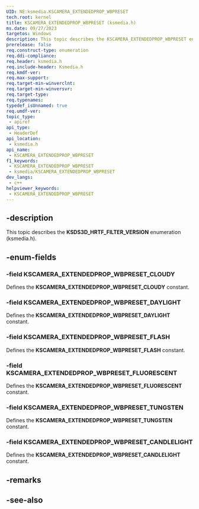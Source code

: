 ```yaml
---
UID: NE:ksmedia.KSCAMERA_EXTENDEDPROP_WBPRESET
tech.root: kernel
title: KSCAMERA_EXTENDEDPROP_WBPRESET (ksmedia.h)
ms.date: 09/27/2023
targetos: Windows
description: This topic describes the KSCAMERA_EXTENDEDPROP_WBPRESET enumeration (ksmedia.h).
prerelease: false
req.construct-type: enumeration
req.ddi-compliance: 
req.header: ksmedia.h
req.include-header: Ksmedia.h
req.kmdf-ver: 
req.max-support: 
req.target-min-winverclnt:
req.target-min-winversvr: 
req.target-type: 
req.typenames: 
typedef_isUnnamed: true
req.umdf-ver: 
topic_type:
 - apiref
api_type:
 - HeaderDef
api_location:
 - ksmedia.h
api_name:
 - KSCAMERA_EXTENDEDPROP_WBPRESET
f1_keywords:
 - KSCAMERA_EXTENDEDPROP_WBPRESET
 - ksmedia/KSCAMERA_EXTENDEDPROP_WBPRESET
dev_langs:
 - c++
helpviewer_keywords:
 - KSCAMERA_EXTENDEDPROP_WBPRESET
---
```


## -description

This topic describes the **KSDS3D_HRTF_FILTER_VERSION** enumeration (ksmedia.h).

## -enum-fields

### -field KSCAMERA_EXTENDEDPROP_WBPRESET_CLOUDY

Defines the **KSCAMERA_EXTENDEDPROP_WBPRESET_CLOUDY** constant.

### -field KSCAMERA_EXTENDEDPROP_WBPRESET_DAYLIGHT

Defines the **KSCAMERA_EXTENDEDPROP_WBPRESET_DAYLIGHT** constant.

### -field KSCAMERA_EXTENDEDPROP_WBPRESET_FLASH

Defines the **KSCAMERA_EXTENDEDPROP_WBPRESET_FLASH** constant.

### -field KSCAMERA_EXTENDEDPROP_WBPRESET_FLUORESCENT

Defines the **KSCAMERA_EXTENDEDPROP_WBPRESET_FLUORESCENT** constant.

### -field KSCAMERA_EXTENDEDPROP_WBPRESET_TUNGSTEN

Defines the **KSCAMERA_EXTENDEDPROP_WBPRESET_TUNGSTEN** constant.

### -field KSCAMERA_EXTENDEDPROP_WBPRESET_CANDLELIGHT

Defines the **KSCAMERA_EXTENDEDPROP_WBPRESET_CANDLELIGHT** constant.

## -remarks

## -see-also
